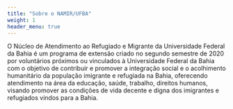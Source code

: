 ```yaml
---
title: "Sobre o NAMIR/UFBA"
weight: 1
header_menu: true
---
```


O Núcleo de Atendimento ao Refugiado e Migrante da Universidade Federal da Bahia é um programa de extensão criado no segundo semestre de 2020 por voluntários próximos ou vinculados à Universidade Federal da Bahia com o objetivo de contribuir e promover a integração social e  o acolhimento humanitário da população imigrante e refugiada na Bahia, oferecendo atendimento na área da educação, saúde, trabalho, direitos humanos, visando promover as condições de vida decente e digna dos imigrantes e refugiados vindos para a Bahia.